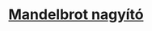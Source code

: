 # [Mandelbrot nagyító](https://github.com/rbesenczi/BHAXBook/tree/master/Mandelbrot/halmaz/mandel_mento)
